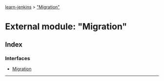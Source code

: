 [learn-jenkins](../README.md) > ["Migration"](../modules/_migration_.md)

# External module: "Migration"

## Index

### Interfaces

* [Migration](../interfaces/_migration_.migration.md)

---

